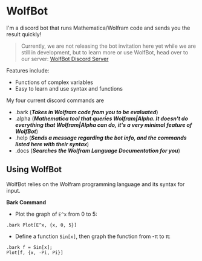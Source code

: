 # WolfBot
I'm a discord bot that runs Mathematica/Wolfram code and sends you the result quickly!

> Currently, we are not releasing the bot invitation here yet while we are still in development, but to learn more or use WolfBot, head over to our server: [WolfBot Discord Server](https://discord.gg/eyd376A)

Features include:
- Functions of complex variables
- Easy to learn and use syntax and functions

My four current discord commands are
- .bark (***Takes in Wolfram code from you to be evaluated***)
- .alpha (***Mathematica tool that queries Wolfram|Alpha. It doesn't do everything that Wolfram|Alpha can do, it's a very minimal feature of WolfBot***)
- .help (***Sends a message regarding the bot info, and the commands listed here with their syntax***)
- .docs (***Searches the Wolfram Language Documentation for you***)

## Using WolfBot
  WolfBot relies on the Wolfram programming language and its syntax for input.
  
__**Bark Command**__
- Plot the graph of `E^x` from 0 to 5:
```
.bark Plot[E^x, {x, 0, 5}]
```
- Define a function `Sin[x]`, then graph the function from -π to π:
 ```
 .bark f = Sin[x];
Plot[f, {x, -Pi, Pi}]
```

